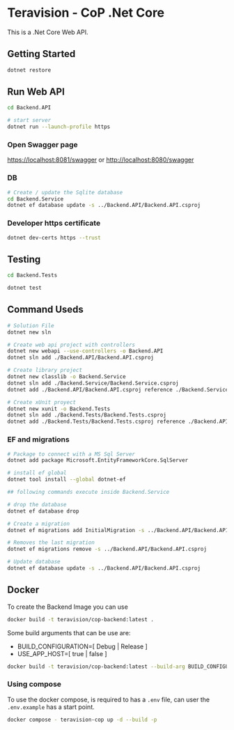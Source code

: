 # Teravision - CoP .Net Core

This is a .Net Core Web API.

## Getting Started

``` sh
dotnet restore
```

## Run Web API

``` sh
cd Backend.API

# start server
dotnet run --launch-profile https
```

### Open Swagger page

[https://localhost:8081/swagger](https://localhost:8081/swagger) or [http://localhost:8080/swagger](http://localhost:8080/swagger)


### DB
``` sh
# Create / update the Sqlite database
cd Backend.Service
dotnet ef database update -s ../Backend.API/Backend.API.csproj
```

### Developer https certificate
``` sh
dotnet dev-certs https --trust
```

## Testing

``` sh
cd Backend.Tests

dotnet test
```

## Command Useds

``` sh
# Solution File
dotnet new sln

# Create web api project with controllers
dotnet new webapi --use-controllers -o Backend.API
dotnet sln add ./Backend.API/Backend.API.csproj

# Create library project
dotnet new classlib -o Backend.Service
dotnet sln add ./Backend.Service/Backend.Service.csproj
dotnet add ./Backend.API/Backend.API.csproj reference ./Backend.Service/Backend.Service.csproj

# Create xUnit proyect
dotnet new xunit -o Backend.Tests
dotnet sln add ./Backend.Tests/Backend.Tests.csproj
dotnet add ./Backend.Tests/Backend.Tests.csproj reference ./Backend.API/Backend.API.csproj

```

### EF and migrations

``` sh
# Package to connect with a MS Sql Server
dotnet add package Microsoft.EntityFrameworkCore.SqlServer

# install ef global
dotnet tool install --global dotnet-ef

## following commands execute inside Backend.Service

# drop the database
dotnet ef database drop

# Create a migration
dotnet ef migrations add InitialMigration -s ../Backend.API/Backend.API.csproj

# Removes the last migration
dotnet ef migrations remove -s ../Backend.API/Backend.API.csproj

# Update database
dotnet ef database update -s ../Backend.API/Backend.API.csproj
```

## Docker

To create the Backend Image you can use

``` sh
docker build -t teravision/cop-backend:latest .
```

Some build arguments that can be use are:
- BUILD_CONFIGURATION=[ Debug | Release ]
- USE_APP_HOST=[ true | false ]

``` sh
docker build -t teravision/cop-backend:latest --build-arg BUILD_CONFIGURATION=Release --build-arg USE_APP_HOST=false .
```

### Using compose

To use the docker compose, is required to has a `.env` file, can user the `.env.example` has a start point.

``` sh
docker compose - teravision-cop up -d --build -p
```
